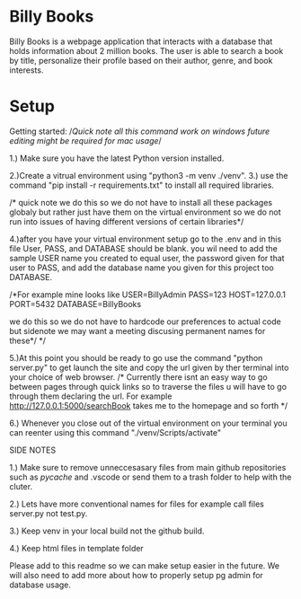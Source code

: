 # Billy Books
Billy Books is a webpage application that interacts with a database that holds information about 2 million books. The user is able to search a book by title, personalize their profile based on their author, genre, and book interests.
# Setup
Getting started: /*Quick note all this command work on windows future editing
might be required for mac usage*/

1.) Make sure you have the latest Python version installed.

2.)Create a vitrual environment using "python3 -m venv ./venv".
3.) use the command "pip install -r requirements.txt" to install all required libraries.

/* quick note we do this so we do not have to install all these packages globaly but rather just have 
them on the virtual environment so we do not run into issues of having different versions of certain libraries*/

4.)after you have your virtual environment setup go to the .env and in this file User, PASS, and DATABASE should be blank.
  you wil need to add the sample USER name you created to equal user, the password given for that user to PASS, and add 
  the database name you given for this project too DATABASE.

/*For example mine looks like 
USER=BillyAdmin
PASS=123
HOST=127.0.0.1
PORT=5432
DATABASE=BillyBooks

we do this so we do not have to hardcode our preferences to actual code but sidenote we may want a meeting discusing permanent names for these*/
*/

5.)At this point you should be ready to go use the command "python server.py" to get launch the site and copy the url given by ther terminal into
your choice of web browser.
/* Currently there isnt an easy way to go between pages through quick links so to traverse the files u will have to go through them declaring the
url.
For example
http://127.0.0.1:5000/searchBook
takes me to the homepage and so forth
*/

6.) Whenever you close out of the virtual environment on your terminal you can reenter using this command "./venv/Scripts/activate"

SIDE NOTES 

1.) Make sure to remove unneccesasary files from main github repositories such as _pycache_ and .vscode or send them to a trash folder to help with the cluter.

2.) Lets have more conventional names for files for example call files server.py not test.py.

3.) Keep venv in your local build not the github build.

4.) Keep html files in template folder

Please add to this readme so we can make setup easier in the future. We will also need to add more about how to properly setup pg admin for database usage.
